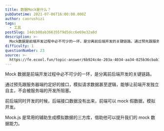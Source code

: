```yaml
---
title: 数据Mock是什么？
pubDatetime: 2021-07-06T16:00:00.000Z
author: caorushizi
tags:
  - 工具
postSlug: 14dcb08ab366355f9d5dcc6e69e32a8d
description: >-
  Mock数据是前端开发过程中必不可少的一环，是分离前后端开发的关键链路。通过预先跟服务器端约定好的接口，模拟请求数据甚至逻辑，能够让前端开发独立自主，不会被服务端的开发所阻塞。前后端同时开发的时候，后
difficulty: 1
questionNumber: 23
source: >-
  https://fe.ecool.fun/topic-answer/6b924c4e-203a-4034-aa34-025b36cbab12?orderBy=updateTime&order=desc&tagId=29
---
```


Mock 数据是前端开发过程中必不可少的一环，是分离前后端开发的关键链路。

通过预先跟服务器端约定好的接口，模拟请求数据甚至逻辑，能够让前端开发独立自主，不会被服务端的开发所阻塞。

前后端同时开发的时候，后端接口数据没有出来，前端可以 mock 假数据，模拟开发。

Mock.js 是常用的辅助生成模拟数据的三方库，借助他可以提升我们的 mock 数据能力。
